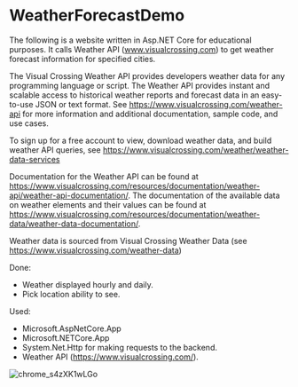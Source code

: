 # WeatherForecastDemo

The following is a website written in Asp.NET Core for educational purposes. It calls Weather API (www.visualcrossing.com) to get weather forecast information for specified cities.

The Visual Crossing Weather API provides developers weather data for any programming language or script. The Weather API provides instant and scalable access to historical weather reports and forecast data in an easy-to-use JSON or text format. See https://www.visualcrossing.com/weather-api for more information and additional documentation, sample code, and use cases.

To sign up for a free account to view, download weather data, and build weather API queries, see https://www.visualcrossing.com/weather/weather-data-services

Documentation for the Weather API can be found at https://www.visualcrossing.com/resources/documentation/weather-api/weather-api-documentation/. The documentation of the available data on weather elements and their values can be found at https://www.visualcrossing.com/resources/documentation/weather-data/weather-data-documentation/.

Weather data is sourced from Visual Crossing Weather Data (see https://www.visualcrossing.com/weather-data)

Done:
- Weather displayed hourly and daily.
- Pick location ability to see.

Used:

- Microsoft.AspNetCore.App
- Microsoft.NETCore.App
- System.Net.Http for making requests to the backend.
- Weather API (https://www.visualcrossing.com/).

![chrome_s4zXK1wLGo](https://github.com/vinhvu01/WeatherForecastDemo/assets/53502920/2f0487fa-77b3-4c09-8f4f-4819b58344c7)

